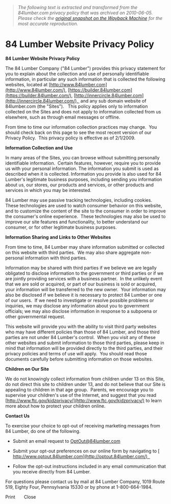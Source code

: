 > *The following text is extracted and transformed from the 84lumber.com privacy policy that was archived on 2010-06-05. Please check the [original snapshot on the Wayback Machine](https://web.archive.org/web/20100605211328id_/http%3A//www.optout.84lumber.com/PrivacyPolicy.htm) for the most accurate reproduction.*

# 84 Lumber Website Privacy Policy

**84 Lumber Website Privacy Policy**

The 84 Lumber Company ("84 Lumber") provides this privacy statement for you to explain about the collection and use of personally identifiable information, in particular any such information that is collected the following websites, located at [http://www.84lumber.com](http://www.84lumber.com/), [https://builder.84lumber.com](https://builder.84lumber.com/), [http://innercircle.84lumber.com](http://innercircle.84lumber.com/),  and any sub domain website of 84lumber.com (the "Sites").   This policy applies only to information collected on the Sites and does not apply to information collected from us elsewhere, such as through email messages or offline. 

From time to time our information collection practices may change.  You should check back on this page to see the most recent version of our Privacy Policy.  This privacy policy is effective as of 2/1/2009.

**Information Collection and Use**

In many areas of the Sites, you can browse without submitting personally identifiable information.  Certain features, however, require you to provide us with your personal information. The information you submit is used as described when it is collected. Information you provide is also used for 84 Lumber's legitimate business purposes, including sending you information about us, our stores, our products and services, or other products and services in which you may be interested. 

84 Lumber may use passive tracking technologies, including cookies. These technologies are used to watch consumer behavior on this website, and to customize the content of the site to the consumer in order to improve the consumer's online experience.  These technologies may also be used to improve our site features and functionality, to better understand our consumer, or for other legitimate business purposes.

**Information Sharing and Links to Other Websites**

From time to time, 84 Lumber may share information submitted or collected on this website with third parties.  We may also share aggregate non-personal information with third parties.

Information may be shared with third parties if we believe we are legally obligated to disclose information to the government or third parties or if we are jointly providing services with a business partner.  In the unlikely event that we are sold or acquired, or part of our business is sold or acquired, your information will be transferred to the new owner.  Your information may also be disclosed if we believe it is necessary to protect 84 Lumber or one of our users.  If we need to investigate or resolve possible problems or inquiries, we may disclose any information about you to government officials; we may also disclose information in response to a subpoena or other governmental request.

This website will provide you with the ability to visit third party websites who may have different policies than those of 84 Lumber, and those third parties are not under 84 Lumber's control.  When you visit any of these other websites and submit information to those third parties, please keep in mind that information will be provided directly to the third parties, and their privacy policies and terms of use will apply.  You should read those documents carefully before submitting information on those websites.

**Children on Our Site**

We do not knowingly collect information from children under 13 on this Site, do not direct this site to children under 13, and do not believe that our Site is appealing to children in that age group.  Parents, we encourage you to supervise your children's use of the Internet, and suggest that you read [http://www.ftc.gov/kidzprivacy/](http://www.ftc.gov/kidzprivacy/) to learn more about how to protect your children online.

**Contact Us**

To exercise your choice to opt-out of receiving marketing messages from 84 Lumber, do one of the following.

  * Submit an email request to [ OptOut@84lumber.com](mailto:OptOut@84lumber.com) 

  * Submit your opt-out preferences on our online form by navigating to [ http://www.optout.84lumber.com](http://optout.84lumber.com/)  

  * Follow the opt-out instructions included in any email communication that you receive directly from 84 Lumber. 




For questions please contact us by mail at 84 Lumber Company, 1019 Route 519, Eighty Four, Pennsylvania 15330 or by phone at 1-800-664-1984.

Print       Close
